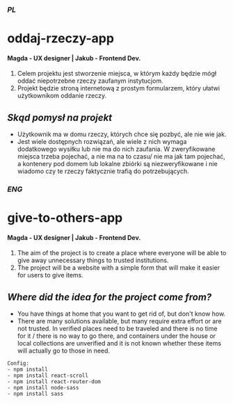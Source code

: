 ### *PL*

# oddaj-rzeczy-app 

#### Magda - UX designer | Jakub - Frontend Dev.

1. Celem projektu jest stworzenie miejsca, w którym każdy będzie mógł oddać niepotrzebne rzeczy zaufanym instytucjom.
2. Projekt będzie stroną internetową z prostym formularzem, który ułatwi użytkownikom oddanie rzeczy.

## *Skąd pomysł na projekt*

- Użytkownik ma w domu rzeczy, których chce się pozbyć, ale nie wie jak.
- Jest wiele dostępnych rozwiązań, ale wiele z nich wymaga dodatkowego wysiłku lub nie ma do nich zaufania. W
  zweryfikowane miejsca trzeba pojechać, a nie ma na to czasu/ nie ma jak tam pojechać, a kontenery pod domem lub
  lokalne zbiórki są niezweryfikowane i nie wiadomo czy te rzeczy faktycznie trafią do potrzebujących.

### *ENG*

# give-to-others-app

#### Magda - UX designer | Jakub - Frontend Dev.

1. The aim of the project is to create a place where everyone will be able to give away unnecessary things to trusted institutions.
2. The project will be a website with a simple form that will make it easier for users to give items.

## *Where did the idea for the project come from?*

- You have things at home that you want to get rid of, but don't know how.
- There are many solutions available, but many require extra effort or are not trusted. In verified places need to be traveled 
   and there is no time for it / there is no way to go there, and containers under the house or local collections 
   are unverified and it is not known whether these items will actually go to those in need.
   
```
Config:
- npm install
- npm install react-scroll
- npm install react-router-dom
- npm install node-sass
- npm install sass
```
